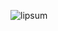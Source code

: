 ![lipsum](https://designjunction.files.wordpress.com/2008/07/httpdesignjunctionfileswordpresscom200807lorel-ipsum.jpg)
